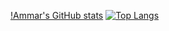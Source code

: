 [!Ammar's GitHub stats](https://github-readme-stats.vercel.app/api?username=xLe0x&show_icons=true)
[![Top Langs](https://github-readme-stats.vercel.app/api/top-langs/?username=xLe0x&langs_count=8)](https://github.com/xLe0x/github-readme-stats)


